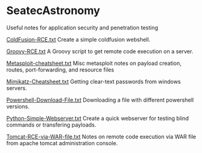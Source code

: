 # SeatecAstronomy
Useful notes for application security and penetration testing


[ColdFusion-RCE.txt](../master/ColdFusion-RCE.txt) Create a simple coldfusion webshell.

[Groovy-RCE.txt](../master/Groovy-RCE.txt) A Groovy script to get remote code execution on a server. 

[Metasploit-cheatsheet.txt](../master/Metasploit-cheatsheet.txt) Misc metasploit notes on payload creation, routes, port-forwarding, and resource files

[Mimikatz-Cheatsheet.txt](../master/Mimikatz-Cheatsheet.txt) Getting clear-text passwords from windows servers.

[Powershell-Download-File.txt](../master/Powershell-Download-File.txt) Downloading a file with different powershell versions.

[Python-Simple-Webserver.txt](../master/Python-Simple-Webserver.txt) Create a quick webserver for testing blind commands or transfering payloads.

[Tomcat-RCE-via-WAR-file.txt](../master/Tomcat-RCE-via-WAR-file.txt) Notes on remote code execution via WAR file from apache tomcat administration console.
